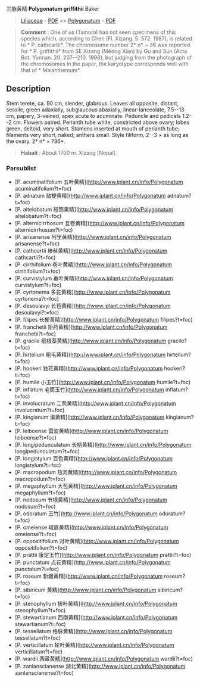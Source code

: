 三脉黄精 **Polygonatum griffithii** Baker

> [Liliaceae](http://www.iplant.cn/info/Liliaceae?t=foc) - [PDF](http://www.iplant.cn/foc/pdf/Liliaceae.pdf) >> [Polygonatum](http://www.iplant.cn/info/Polygonatum?t=foc) - [PDF](http://www.iplant.cn/foc/pdf/Polygonatum.pdf)

> **Comment** : 
> One of us (Tamura) has not seen specimens of this species which, according to Chen (Fl. Xizang. 5: 572. 1987), is related to * P. cathcartii*. The chromosome number 2* n* = 36 was reported for * P. griffithii* from SE Xizang (Mêdog Xian) by Gu and Sun (Acta Bot. Yunnan. 20: 207--210. 1998), but judging from the photograph of the chromosomes in the paper, the karyotype corresponds well with that of * Maianthemum*.

## Description

Stem terete, ca. 90 cm, slender, glabrous. Leaves all opposite, distant, sessile, green adaxially, subglaucous abaxially, linear-lanceolate, 7.5--13 cm, papery, 3-veined, apex acute to acuminate. Peduncle and pedicels 1.2--2 cm. Flowers paired. Perianth tube white, constricted above ovary; lobes green, deltoid, very short. Stamens inserted at mouth of perianth tube; filaments very short, naked; anthers small. Style filiform, 2--3 × as long as the ovary. 2* n* = ?36*.


> **Habait** : 
> About 1700 m. Xizang [Nepal].


### Parsublist

* [P.  acuminatifolium  五叶黄精](http://www.iplant.cn/info/Polygonatum acuminatifolium?t=foc)
* [P.  adnatum  贴梗黄精](http://www.iplant.cn/info/Polygonatum adnatum?t=foc)
* [P.  altelobatum  短筒黄精](http://www.iplant.cn/info/Polygonatum altelobatum?t=foc)
* [P.  alternicirrhosum  互卷黄精](http://www.iplant.cn/info/Polygonatum alternicirrhosum?t=foc)
* [P.  arisanense  阿里黄精](http://www.iplant.cn/info/Polygonatum arisanense?t=foc)
* [P.  cathcartii  棒丝黄精](http://www.iplant.cn/info/Polygonatum cathcartii?t=foc)
* [P.  cirrhifolium  卷叶黄精](http://www.iplant.cn/info/Polygonatum cirrhifolium?t=foc)
* [P.  curvistylum  垂叶黄精](http://www.iplant.cn/info/Polygonatum curvistylum?t=foc)
* [P.  cyrtonema  多花黄精](http://www.iplant.cn/info/Polygonatum cyrtonema?t=foc)
* [P.  desoulavyi  长苞黄精](http://www.iplant.cn/info/Polygonatum desoulavyi?t=foc)
* [P.  filipes  长梗黄精](http://www.iplant.cn/info/Polygonatum filipes?t=foc)
* [P.  franchetii  距药黄精](http://www.iplant.cn/info/Polygonatum franchetii?t=foc)
* [P.  gracile  细根茎黄精](http://www.iplant.cn/info/Polygonatum gracile?t=foc)
* [P.  hirtellum  粗毛黄精](http://www.iplant.cn/info/Polygonatum hirtellum?t=foc)
* [P.  hookeri  独花黄精](http://www.iplant.cn/info/Polygonatum hookeri?t=foc)
* [P.  humile  小玉竹](http://www.iplant.cn/info/Polygonatum humile?t=foc)
* [P.  inflatum  毛筒玉竹](http://www.iplant.cn/info/Polygonatum inflatum?t=foc)
* [P.  involucratum  二苞黄精](http://www.iplant.cn/info/Polygonatum involucratum?t=foc)
* [P.  kingianum  滇黄精](http://www.iplant.cn/info/Polygonatum kingianum?t=foc)
* [P.  leiboense  雷波黄精](http://www.iplant.cn/info/Polygonatum leiboense?t=foc)
* [P.  longipedunculatum  长柄黄精](http://www.iplant.cn/info/Polygonatum longipedunculatum?t=foc)
* [P.  longistylum  百色黄精](http://www.iplant.cn/info/Polygonatum longistylum?t=foc)
* [P.  macropodum  热河黄精](http://www.iplant.cn/info/Polygonatum macropodum?t=foc)
* [P.  megaphyllum  大苞黄精](http://www.iplant.cn/info/Polygonatum megaphyllum?t=foc)
* [P.  nodosum  节根黄精](http://www.iplant.cn/info/Polygonatum nodosum?t=foc)
* [P.  odoratum  玉竹](http://www.iplant.cn/info/Polygonatum odoratum?t=foc)
* [P.  omeiense  峨眉黄精](http://www.iplant.cn/info/Polygonatum omeiense?t=foc)
* [P.  oppositifolium  对叶黄精](http://www.iplant.cn/info/Polygonatum oppositifolium?t=foc)
* [P.  prattii  康定玉竹](http://www.iplant.cn/info/Polygonatum prattii?t=foc)
* [P.  punctatum  点花黄精](http://www.iplant.cn/info/Polygonatum punctatum?t=foc)
* [P.  roseum  新疆黄精](http://www.iplant.cn/info/Polygonatum roseum?t=foc)
* [P.  sibiricum  黄精](http://www.iplant.cn/info/Polygonatum sibiricum?t=foc)
* [P.  stenophyllum  狭叶黄精](http://www.iplant.cn/info/Polygonatum stenophyllum?t=foc)
* [P.  stewartianum  西南黄精](http://www.iplant.cn/info/Polygonatum stewartianum?t=foc)
* [P.  tessellatum  格脉黄精](http://www.iplant.cn/info/Polygonatum tessellatum?t=foc)
* [P.  verticillatum  轮叶黄精](http://www.iplant.cn/info/Polygonatum verticillatum?t=foc)
* [P.  wardii  西藏黄精](http://www.iplant.cn/info/Polygonatum wardii?t=foc)
* [P.  zanlanscianense  湖北黄精](http://www.iplant.cn/info/Polygonatum zanlanscianense?t=foc)
